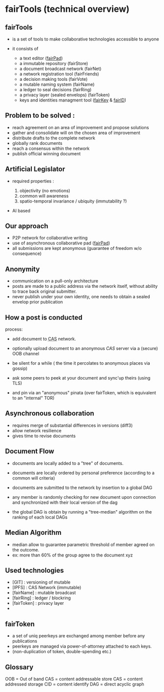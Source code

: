# fairTools (technical overview)


## fairTools 
 
   - is a set of tools to make collaborative technologies accessible to anyone
   - it consists of 
      - a text editor ([fairPad][1])
      - a immutable repository (fairStore)
      - a document broadcast network (fairNet)
      - a network registration tool (fairFriends)
      - a decision making tools (fairVote)
      - a mutable naming system (fairName)
      - a ledger to seal decisions (fairRing)
      - a privacy layer (sealed envelops) (fairToken)
      - keys and identities managment tool ([fairKey][2] &amp; [fairID][3])


     [1]: https://duckduckgo.com/?q=fairPad+!g
     [2]: https://duckduckgo.com/?q=fairKey+!g
     [3]: https://duckduckgo.com/?q=fairID+!g

## Problem to be solved : 

   - reach agreement on an area of improvement and propose solutions
   - gather and consolidate will on the chosen area of improvement
   - distribute drafts to the complete network
   - globally rank documents 
   - reach a consensus within the network
   - publish official winning document
  
## Artificial Legislator

- required properties :
  1. objectivity (no emotions)
  2. common will awareness
  3. spatio-temporal invariance / ubiquity (immutability ?)

- AI based

## Our approach

  - P2P network for collaborative writing
  - use of asynchronous collaborative pad ([fairPad][1])
  - all submissions are kept anonymous (guarantee of freedom w/o consequence)

## Anonymity

  - communication on a pull-only architecture
  - posts are made to a public address via the network itself,
    without ability to trace back original submitter.
  - never publish under your own identity,  one needs to obtain a sealed envelop prior publication

## How a post is conducted 

  process:
   - add document to <abbr title="Content Addressed Storage">CAS</abbr> network. 
   - optionally upload document to an anonymous *CAS* server via a (secure) OOB channel
   - be silent for a while ( the time it percolates to anonymous places via gossip)
   - ask some peers to peek at your document and sync'up theirs (using TLS)

   - and pin via an "anonymous" pinata (over fairToken, which is equivalent to an "internal" TOR)


## Asynchronous collaboration

- requires merge of substantial differences in versions (diff3)
- allow network resilience
- gives time to revise documents


## Document Flow 

 - documents are locally added to a "tree" of documents.
 - documents are locally ordered by personal preference (according to a common will criteria)

 - documents are submitted to the network by insertion to a global DAG
 - any member is randomly checking for new document upon connection
   and synchronized with their local version of the dag

 - the global DAG is obtain by running a "tree-median" algorithm on the ranking of each local DAGs


## Median Algorithm

- median allow to guarantee parametric threshold of member agreed on the outcome.
- ex: more than 60% of the group agree to the document xyz



## Used technologies


- [GIT]  : versioning of mutable
- [IPFS] : CAS Network (immutable)
- [fairName] : mutable broadcast
- [fairRing] : ledger / blockring
- [fairToken] : privacy layer
- [fairkeys]: GnuPG (+keybase)


[4]: https://willforge.github.io/fairTools/
[5]: https://www.ipfs.io
[6]: https://duckduckgo.com/?q=fairName+!g
[7]: https://duckduckgo.com/?q=fairRing+!g
[8]: https://duckduckgo.com/?q=fairToken+!g
[9]: https://duckduckgo.com/?q=fairKeys+!g

## fairToken

- a set of uniq peerkeys are exchanged among member before any publications
- peerkeys are managed via power-of-attorney attached to each keys.
- (non-duplication of token, double-spending etc.)
 
## Glossary 

  OOB = Out of band
  CAS = content addressable store
  CAS = content addressed storage
  CID = content identify
  DAG = direct acyclic graph


